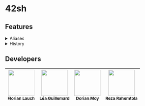 # 42sh

## Features

<details>
  <summary>Aliases</summary>
  <br>
  <p>Making up new commands as abbreviations for longer, more complex commands:</p>
  <ul>
    <li><code>alias</code> lists all aliases</li>
    <li><code>alias name</code> displays the value of this alias</li>
    <li><code>alias name [word_list]</code> sets <code>word_list</code> as the value for <code>name</code></li>
    <li><code>unalias [name1, name2...]</code> remove the given aliases. <code>*</code> is supported.</li>
  </ul>
  <p>Special aliases supported:</p>
  <ul>
    <li><code>precmd</code> runs just before each prompt is printed</li>
    <li><code>cwdcmd</code> runs after every change of working directory</li>
  </ul>
</details>

<details>
  <summary>History</summary>
  <br>
  <p>Invoking previous commands using command history:</p>
  <ul>
    <li><code>!!</code> executes the previous command</li>
    <li><code>!n</code> executes the nth command that was previously executed</li>
    <li><code>!-n</code> executes the command that was executed n commands ago</li>
    <li><code>!string</code> executes the most recently executed command that starts with string</li>
    <li><code>history</code> displays the previous commands with their index and time of execution (<code>hh:mm</code>)
  </ul>
  A <code>.42sh_history</code> file is also stored in the user's home folder to have a persistent history between sessions.
</details>

## Developers
| [<img src="https://github.com/EdenComp.png?size=85" width=85><br><sub>Florian Lauch</sub>](https://github.com/EdenComp) | [<img src="https://github.com/Steci.png?size=85" width=85><br><sub>Léa Guillemard</sub>](https://github.com/Steci) | [<img src="https://github.com/Croos3r.png?size=85" width=85><br><sub>Dorian Moy</sub>](https://github.com/Croos3r) | [<img src="https://github.com/RezaRahemtola.png?size=85" width=85><br><sub>Reza Rahemtola</sub>](https://github.com/RezaRahemtola)
| :---: | :---: | :---: | :---:
